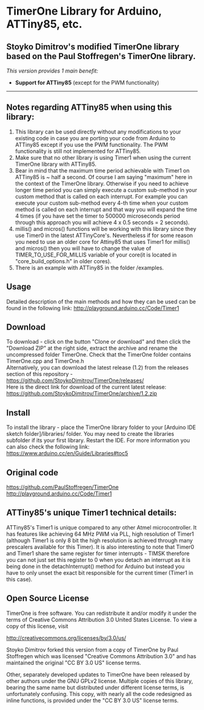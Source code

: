 TimerOne Library for Arduino, ATTiny85, etc.
==============================================   
  
Stoyko Dimitrov's modified TimerOne library based on the Paul Stoffregen's TimerOne library. 
-----------------------------------------------

*This version provides 1 main benefit:*  

* **Support for ATTiny85** (except for the PWM functionality)
    
<hr />
  
Notes regarding ATTiny85 when using this library:
-----------------------------------------------  

1. This library can be used directly without any modifications to your existing code in case you are porting your code from Arduino to ATTiny85 except if you use the PWM functionality. The PWM functionality is still not implemented for ATTiny85.  
2. Make sure that no other library is using Timer1 when using the current TimerOne library with ATTiny85.  
3. Bear in mind that the maximum time period achievable with Timer1 on ATTiny85 is ~ half a second. Of course I am saying "maximum" here in the context of the TimerOne library. Otherwise if you need to achieve longer time period you can simply execute a custom sub-method in your custom method that is called on each interrupt. For example you can execute your custom sub-method every 4-th time when your custom method is called on each interrupt and that way you will expand the time 4 times (if you have set the timer to 500000 microseconds period through this approach you will achieve 4 x 0.5 seconds = 2 seconds).
4. millis() and micros() functions will be working with this library since they use Timer0 in the latest ATTinyCore's. Nevertheless if for some reason you need to use an older core for Attiny85 that uses Timer1 for millis() and micros() then you will have to change the value of TIMER_TO_USE_FOR_MILLIS variable of your core(it is located in "core_build_options.h" in older cores).
5. There is an example with ATTiny85 in the folder /examples.

Usage
-----------------------------------------------
Detailed description of the main methods and how they can be used can be found in the following link:
http://playground.arduino.cc/Code/Timer1

Download
-----------------------------------------------  
To download - click on the button "Clone or download" and then click the "Download ZIP" at the right side, extract the archive and rename the uncompressed folder TimerOne. Check that the TimerOne folder contains TimerOne.cpp and TimerOne.h  
Alternatively, you can download the latest release (1.2) from the releases section of this repository - https://github.com/StoykoDimitrov/TimerOne/releases/  
Here is the direct link for download of the current latest release:  
https://github.com/StoykoDimitrov/TimerOne/archive/1.2.zip  

Install
-----------------------------------------------  
To install the library - place the TimerOne library folder to your [Arduino IDE sketch folder]/libraries/ folder. You may need to create the libraries subfolder if its your first library. Restart the IDE. For more information you can also check the following link:  
https://www.arduino.cc/en/Guide/Libraries#toc5  
  
Original code  
-----------------------------------------------

https://github.com/PaulStoffregen/TimerOne  
http://playground.arduino.cc/Code/Timer1  

ATTiny85's unique Timer1 technical details:
-----------------------------------------------
ATTiny85's Timer1 is unique compared to any other Atmel microcontroller. It has features like achieving 64 MHz PWM via PLL, high resolution of Timer1 (although Timer1 is only 8 bit the high resolution is achieved through many prescalers available for this Timer). It is also interesting to note that Timer0 and Timer1 share the same register for timer interrupts - TIMSK therefore you can not just set this register to 0 when you detach an interrupt as it is being done in the detachInterrupt() method for Arduino but instead you have to only unset the exact bit responsible for the current timer (Timer1 in this case).

Open Source License
-----------------------------------------------
  
TimerOne is free software. You can redistribute it and/or modify it under
the terms of Creative Commons Attribution 3.0 United States License.
To view a copy of this license, visit  
  
http://creativecommons.org/licenses/by/3.0/us/
  
Stoyko Dimitrov forked this version from a copy of TimerOne by Paul Stoffregen
which was licensed "Creative Commons Attribution 3.0" and has maintained
the original "CC BY 3.0 US" license terms.  
  
Other, separately developed updates to TimerOne have been released by other
authors under the GNU GPLv2 license.  Multiple copies of this library, bearing
the same name but distributed under different license terms, is unfortunately
confusing.  This copy, with nearly all the code redesigned as inline functions,
is provided under the "CC BY 3.0 US" license terms.  
  
